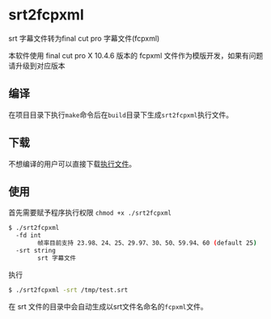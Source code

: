 # srt2fcpxml

srt 字幕文件转为final cut pro 字幕文件(fcpxml)

本软件使用 final cut pro X 10.4.6 版本的 fcpxml 文件作为模版开发，如果有问题请升级到对应版本


## 编译

在项目目录下执行`make`命令后在`build`目录下生成`srt2fcpxml`执行文件。

## 下载

不想编译的用户可以直接下载[执行文件](https://github.com/GanymedeNil/srt2fcpxml/releases)。

## 使用
首先需要赋予程序执行权限 `chmod +x ./srt2fcpxml`

```bash
$ ./srt2fcpxml
  -fd int
    	帧率目前支持 23.98、24、25、29.97、30、50、59.94、60 (default 25)
  -srt string
    	srt 字幕文件
```

执行

```bash
$ ./srt2fcpxml -srt /tmp/test.srt
```

在 srt 文件的目录中会自动生成以srt文件名命名的`fcpxml`文件。
